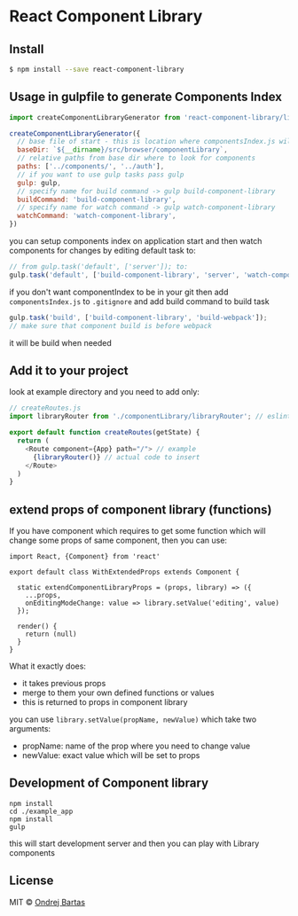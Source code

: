 # React Component Library


## Install

```sh
$ npm install --save react-component-library
```

## Usage in gulpfile to generate Components Index

```js
import createComponentLibraryGenerator from 'react-component-library/lib/createGenerator'

createComponentLibraryGenerator({
  // base file of start - this is location where componentsIndex.js will be generated to
  baseDir: `${__dirname}/src/browser/componentLibrary`,
  // relative paths from base dir where to look for components
  paths: ['../components/', '../auth'],
  // if you want to use gulp tasks pass gulp
  gulp: gulp,
  // specify name for build command -> gulp build-component-library
  buildCommand: 'build-component-library',
  // specify name for watch command -> gulp watch-component-library
  watchCommand: 'watch-component-library',
})
```

you can setup components index on application start and then watch components for changes by editing default task to:
```js
// from gulp.task('default', ['server']); to:
gulp.task('default', ['build-component-library', 'server', 'watch-component-library']);
```

if you don't want componentIndex to be in your git
then add `componentsIndex.js` to `.gitignore`
and add build command to build task
```js
gulp.task('build', ['build-component-library', 'build-webpack']);
// make sure that component build is before webpack
```
it will be build when needed

## Add it to your project

look at example directory
and you need to add only:

```js
// createRoutes.js
import libraryRouter from './componentLibrary/libraryRouter'; // eslint-disable-line import/default

export default function createRoutes(getState) {
  return (
    <Route component={App} path="/"> // example
      {libraryRouter()} // actual code to insert
    </Route>
  )
}
```

## extend props of component library (functions)

If you have component which requires to get some function which will change some
props of same component, then you can use:
```
import React, {Component} from 'react'

export default class WithExtendedProps extends Component {

  static extendComponentLibraryProps = (props, library) => ({
    ...props,
    onEditingModeChange: value => library.setValue('editing', value)
  });

  render() {
    return (null)
  }
}
```

What it exactly does:
- it takes previous props
- merge to them your own defined functions or values
- this is returned to props in component library

you can use `library.setValue(propName, newValue)` which take two arguments:
- propName: name of the prop where you need to change value
- newValue: exact value which will be set to props

## Development of Component library
```
npm install
cd ./example_app
npm install
gulp
```
this will start development server and then you can play with Library components

## License

MIT © [Ondrej Bartas](https://github.com/ondrejbartas)
